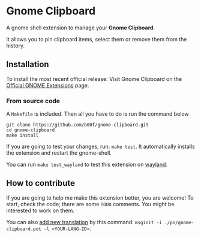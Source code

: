 # Gnome Clipboard

A gnome shell extension to manage your **Gnome Clipboard**.

It allows you to pin clipboard items, select them or remove them from the history.

## Installation

To install the most recent official release: Visit Gnome Clipboard on the [Official GNOME Extensions](https://extensions.gnome.org/extension/4422/gnome-clipboard//) page.

### From source code

A `Makefile` is included. Then all you have to do is run the command below
```
git clone https://github.com/b00f/gnome-clipboard.git
cd gnome-clipboard
make install
```

If you are going to test your changes, run: `make test`.
It automatically installs the extension and restart the gnome-shell.

You can run `make test_wayland` to test this extension on [wayland](https://wayland.freedesktop.org/).

## How to contribute

If you are going to help me make this extension better, you are welcome!
To start, check the code; there are some `TODO` comments. You might be interested to work on them.

You can also [add new translation](https://wiki.gnome.org/Attic/GnomeShell/Extensions/Writing#Extension_Utils) by this command:
`msginit -i ./po/gnome-clipboard.pot -l <YOUR-LANG-ID>`.

